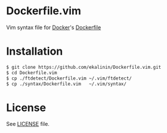 Dockerfile.vim
==============

Vim syntax file for [Docker](http://docker.io/)'s [Dockerfile](http://docs.docker.io/en/latest/use/builder/)



Installation
============

````bash
$ git clone https://github.com/ekalinin/Dockerfile.vim.git
$ cd Dockerfile.vim
$ cp ./ftdetect/Dockerfile.vim ~/.vim/ftdetect/
$ cp ./syntax/Dockerfile.vim   ~/.vim/syntax/
````

License
=======

See [LICENSE](https://github.com/ekalinin/Dockerfile.vim/blob/master/LICENSE) file.
